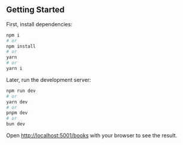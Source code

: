 ## Getting Started

First, install dependencies:

```bash
npm i
# or
npm install
# or
yarn
# or
yarn i

```

Later, run the development server:

```bash
npm run dev
# or
yarn dev
# or
pnpm dev
# or
bun dev
```

Open [http://localhost:5001/books](http://localhost:5001/books) with your browser to see the result.
